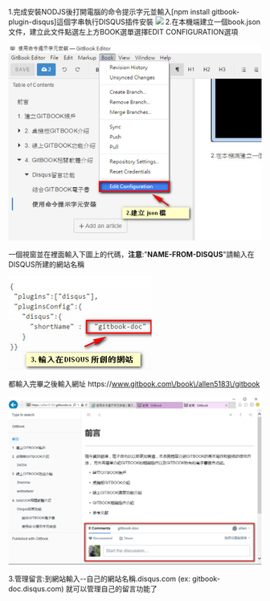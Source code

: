 1.完成安裝NODJS後打開電腦的命令提示字元並輸入\[npm install gitbook-plugin-disqus\]這個字串執行DISQUS插件安裝
  ![](../assets/node-install-8.jpg)
  2.在本機端建立一個book.json文件，建立此文件點選左上方BOOK選單選擇EDIT CONFIGURATION選項

![](../../assets/disqus-5.jpg)

一個視窗並在裡面輸入下圖上的代碼，**注意**:"**NAME-FROM-DISQUS**"請輸入在DISQUS所建的網站名稱

![](../../assets/disqus-8.jpg)

都輸入完畢之後輸入網址 https:\/\/www.gitbook.com\/book\/allen5183\/gitbook

![](../../assets/disqus-9.jpg)

3.管理留言:到網站輸入--自己的網站名稱.disqus.com \(ex: gitbook-doc.disqus.com\)  就可以管理自己的留言功能了

